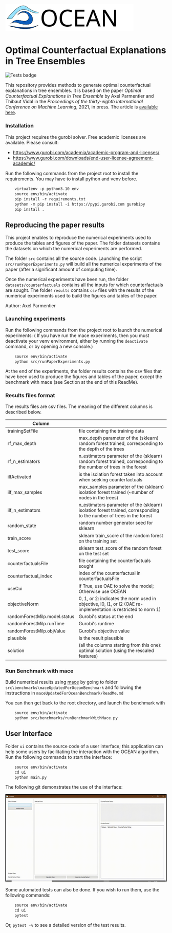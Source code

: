 <img src="ocean_logo.svg" width="400">

# Optimal Counterfactual Explanations in Tree Ensembles

![Tests badge](https://github.com/alexforel/OCEAN/actions/workflows/python-app.yml/badge.svg?branch=tests)

This repository provides methods to generate optimal counterfactual explanations in tree ensembles.
It is based on the paper *Optimal Counterfactual Explanations in Tree Ensemble* by Axel Parmentier and Thibaut Vidal in the *Proceedings of the thirty-eighth International Conference on Machine Learning*, 2021, in press. The article is [available here](http://proceedings.mlr.press/v139/parmentier21a/parmentier21a.pdf).

### Installation

This project requires the gurobi solver. Free academic licenses are available. Please consult:

 - https://www.gurobi.com/academia/academic-program-and-licenses/
 - https://www.gurobi.com/downloads/end-user-license-agreement-academic/

Run the following commands from the project root to install the requirements. You may have to install python and venv before.

```shell
    virtualenv -p python3.10 env
    source env/bin/activate
    pip install -r requirements.txt
    python -m pip install -i https://pypi.gurobi.com gurobipy
    pip install .
```

## Reproducing the paper results
This project enables to reproduce the numerical experiments used to produce the tables and figures of the paper.
The folder datasets contains the datasets on which the numerical experiments are performed.

The folder `src` contains all the source code. Launching the script `src/runPaperExperiments.py` will build all the numerical experiments of the paper (after a significant amount of computing time).

Once the numerical experiments have been run, the folder `datasets/counterfactuals` contains all the inputs for which counterfactuals are sought. The folder `results` contains `csv` files with the results of the numerical experiments used to build the figures and tables of the paper.

Author: Axel Parmentier

### Launching experiments

Run the following commands from the project root to launch the numerical experiments:
( If you have run the mace experiments, then you must deactivate your venv environment, either by running the `deactivate` command, or by opening a new console.)

```shell
    source env/bin/activate
    python src/runPaperExperiments.py
```

At the end of the experiments, the folder results contains the csv files that have been used to produce the figures and tables of the paper, except the benchmark with mace (see Section at the end of this ReadMe).    

### Results files format

The results files are csv files. The meaning of the different columns is described below.

| Column        |             |
| ------------- |-------------|
| trainingSetFile   | file containing the training data |
| rf_max_depth      | max_depth parameter of the (sklearn) random forest trained, corresponding to the depth of the trees |
| rf_n_estimators   | n_estimators parameter of the (sklearn) random forest trained, corresponding to the number of trees in the forest|
| ilfActivated   | is the isolation forest taken into account when seeking counterfactuals |
| ilf_max_samples   | max_samples parameter of the (sklearn) isolation forest trained (~number of nodes in the trees) |
| ilf_n_estimators   | n_estimators parameter of the (sklearn) isolation forest trained, corresponding to the number of trees in the forest |
| random_state   | random number generator seed for sklearn |
| train_score   | sklearn train_score of the random forest on the training set |
| test_score   | sklearn test_score of the random forest on the test set |
| counterfactualsFile   | file containing the counterfactuals sought |
| counterfactual_index   | index of the counterfactual in counterfactualsFile |
| useCui   | if True, use OAE to solve the model; Otherwise use OCEAN |
| objectiveNorm   | 0, 1, or 2: indicates the norm used in objective, l0, l1, or l2 (OAE re-implementation is restricted to norm 1) |
| randomForestMilp.model.status   | Gurobi's status at the end |
| randomForestMilp.runTime   | Gurobi's runtime |
| randomForestMilp.objValue   | Gurobi's objective value |
| plausible   | Is the result plausible |
| solution   | (all the columns starting from this one): optimal solution (using the rescaled features) |

### Run Benchmark with mace

Build numerical results using [mace](https://github.com/amirhk/mace) by going to folder `src\benchmarks\maceUpdatedForOceanBenchmark` and following the instructions in `maceUpdatedForOceanBenchmark/ReadMe.md`

You can then get back to the root directory, and launch the benchmark with

```shell
    source env/bin/activate
    python src/benchmarks/runBenchmarkWithMace.py
```
## User Interface

Folder `ui` contains the source code of a user interface; this application can help some users by facilitating the interaction with the OCEAN algorithm.
Run the following commands to start the interface:

```shell
    source env/bin/activate
    cd ui
    python main.py
```

The following git demonstrates the use of the interface:

![](ui_gif_v1.gif)

Some automated tests can also be done. If you wish to run them, use the following commands:

```shell
    source env/bin/activate
    cd ui
    pytest
```
Or, `pytest -v` to see a detailed version of the test results.
